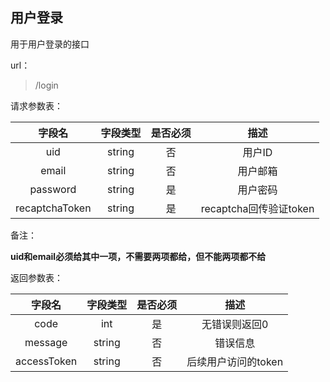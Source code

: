## 用户登录

用于用户登录的接口



url：

> /login



请求参数表：

|     字段名     | 字段类型 | 是否必须 |          描述          |
| :------------: | :------: | :------: | :--------------------: |
|      uid       |  string  |    否    |         用户ID         |
|     email      |  string  |    否    |        用户邮箱        |
|    password    |  string  |    是    |        用户密码        |
| recaptchaToken |  string  |    是    | recaptcha回传验证token |

备注：

**uid和email必须给其中一项，不需要两项都给，但不能两项都不给**



返回参数表：

|   字段名    | 字段类型 | 是否必须 |        描述         |
| :---------: | :------: | :------: | :-----------------: |
|    code     |   int    |    是    |    无错误则返回0    |
|   message   |  string  |    否    |      错误信息       |
| accessToken |  string  |    否    | 后续用户访问的token |

